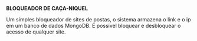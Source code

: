 **BLOQUEADOR DE CAÇA-NIQUEL**

Um simples bloqueador de sites de postas, o sistema armazena o link e o ip em um banco de dados MongoDB.
É possivel bloquear e desbloquear o acesso de qualquer site.
